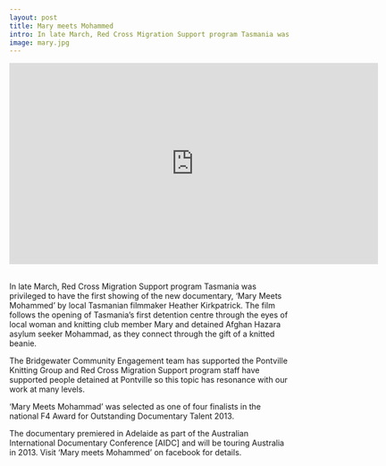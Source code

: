 ```yaml
---
layout: post
title: Mary meets Mohammed
intro: In late March, Red Cross Migration Support program Tasmania was privileged to have the first showing of the new documentary, ‘Mary Meets Mohammed’ by local Tasmanian filmmaker Heather Kirkpatrick. The film follows the opening of Tasmania’s first detention centre through the eyes of local woman and knitting club member Mary and detained Afghan Hazara asylum seeker Mohammad, as they connect through the gift of a knitted beanie.
image: mary.jpg
---
```


<div class='imagebox full'>
	<iframe width="660" height="360" src="http://www.youtube.com/embed/YBxXvXLOwSU" frameborder="0"></iframe>
</div>
<br>

In late March, Red Cross Migration Support program Tasmania was privileged to have the first showing of the new documentary, ‘Mary Meets Mohammed’ by local Tasmanian filmmaker Heather Kirkpatrick. The film follows the opening of Tasmania’s first detention centre through the eyes of local woman and knitting club member Mary and detained Afghan Hazara asylum seeker Mohammad, as they connect through the gift of a knitted beanie.

The Bridgewater Community Engagement team has supported the Pontville Knitting Group and Red Cross Migration Support program staff have supported people detained at Pontville so this topic has resonance with our work at many levels.

‘Mary Meets Mohammad’ was selected as one of four finalists in the national F4 Award for Outstanding Documentary Talent 2013.

The documentary premiered in Adelaide as part of the Australian International Documentary Conference \[AIDC\] and will be touring Australia in 2013. Visit ‘Mary meets Mohammed’ on facebook for details.